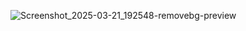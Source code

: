![Screenshot_2025-03-21_192548-removebg-preview](https://github.com/user-attachments/assets/82902f36-61ee-46a9-9f65-970b0ee00185|width=150x150)
